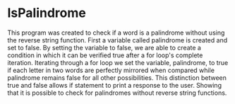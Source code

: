 # IsPalindrome
This program was created to check if a word is a palindrome without using the reverse string function. First a variable called palindrome is created and set to false. By setting the variable to false, we are able to create a condition in which it can be verified true after a for loop's complete iteration. Iterating through a for loop we set the variable, palindrome, to true if each letter in two words are perfectly mirrored when compared while palindrome remains false for all other possibilities. This distinction between true and false allows if statement to print a response to the user. Showing that it is possible to check for palindromes without reverse string functions.   
